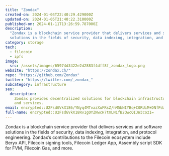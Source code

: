 ```yaml
---
title: "Zondax"
created-on: 2024-01-04T22:40:29.429000Z
updated-on: 2024-01-05T21:40:22.310000Z
published-on: 2024-01-11T13:26:59.787000Z
description:
  "Zondax is a blockchain service provider that delivers services and software
  solutions in the fields of security, data indexing, integration, and protocol engineering."
category: storage
tech:
  - filecoin
  - ipfs
image:
  src: /assets/images/65974d3422e2d2883f4dff8f_zondax_logo.png
website: "https://zondax.ch/"
repo: "https://github.com/Zondax"
twitter: "https://twitter.com/_zondax_"
subcategory: infrastructure
seo:
  description:
    Zondax provides decentralized solutions for blockchain infrastructure
    and services.
email: encrypted::U2FsdGVkX186/YNyq4MTvazXuFRsZ/hM5bNIYBq+C0RUiM+DNfPdal/LMKObj2M5
full-name: encrypted::U2FsdGVkX18Rv1gOYZNwcH7tmLN1fB2QwcQIJW3cozI=
---
```


Zondax is a blockchain service provider that delivers services and software solutions in the fields of security, data indexing, integration, and protocol engineering. Zondax’s contributions to the Filecoin ecosystem include Beryx API, Filecoin signing tools, Filecoin Ledger App, Assembly script SDK for FVM, Filecoin Gas, and more.
